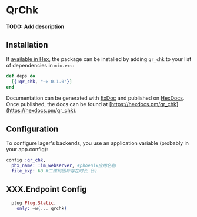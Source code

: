 # QrChk

**TODO: Add description**

## Installation

If [available in Hex](https://hex.pm/docs/publish), the package can be installed
by adding `qr_chk` to your list of dependencies in `mix.exs`:

```elixir
def deps do
  [{:qr_chk, "~> 0.1.0"}]
end
```

Documentation can be generated with [ExDoc](https://github.com/elixir-lang/ex_doc)
and published on [HexDocs](https://hexdocs.pm). Once published, the docs can
be found at [https://hexdocs.pm/qr_chk](https://hexdocs.pm/qr_chk).

Configuration
-------------
To configure lager's backends, you use an application variable (probably in
your app.config):

```elixir
config :qr_chk,
  phx_name: :im_webserver, #phoenix应用名称
  file_exp: 60 #二维码图片存在时长（s)
```

XXX.Endpoint Config
-------------
```elixir
  plug Plug.Static,    
    only: ~w(... qrchk)
```